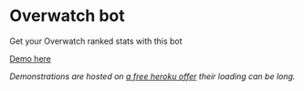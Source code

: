 # Overwatch bot

Get your Overwatch ranked stats with this bot

[Demo here](https://m.me/overwatchbot)

*Demonstrations are hosted on [a free heroku offer](https://www.heroku.com/) their loading can be long.*
